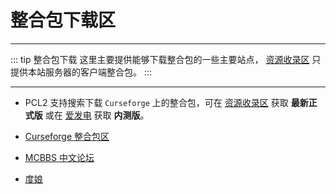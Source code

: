# 整合包下载区

---

::: tip 整合包下载
这里主要提供能够下载整合包的一些主要站点， [资源收录区](https://shaoxiu.net/files/) 只提供本站服务器的客户端整合包。
:::

---

- PCL2 支持搜索下载 `Curseforge` 上的整合包，可在 [资源收录区](https://shaoxiu.net/files/) 获取 **最新正式版** 或在 [爱发电](https://afdian.net/@LTCat)
  获取 **内测版**。


- [Curseforge 整合包区](https://www.curseforge.com/minecraft/modpacks)


- [MCBBS 中文论坛](https://www.mcbbs.net/)


- [度娘](https://www.baidu.com/)
